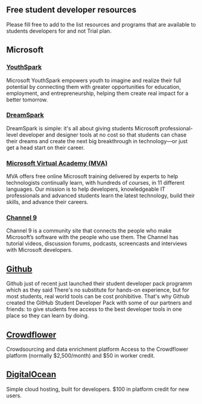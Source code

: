 ## Free student developer resources
Please fill free to add to the list resources and programs that are available to
students developers for and not Trial plan.

## Microsoft

### [YouthSpark](http://youthspark.com)
Microsoft YouthSpark empowers youth to imagine and realize their full potential
by connecting them with greater opportunities for education, employment, and
entrepreneurship, helping them create real impact for a better tomorrow.

### [DreamSpark](http://dreamspark.com)
DreamSpark is simple: it's all about giving students Microsoft
professional-level developer and designer tools at no cost so that students can
chase their dreams and create the next big breakthrough in technology—or just
get a head start on their career.

### [Microsoft Virtual Academy (MVA)](http://microsoftvirtualacademy.com)
MVA offers free online Microsoft training delivered by experts to help
technologists continually learn, with hundreds of courses, in 11 different
languages. Our mission is to help developers, knowledgeable IT professionals and
advanced students learn the latest technology, build their skills, and advance
their careers.

### [Channel 9](http://channel9.msdn.com)
Channel 9 is a community site that connects the people who make Microsoft’s
software with the people who use them.  The Channel has tutorial videos,
discussion forums, podcasts, screencasts and interviews with Microsoft
developers.


## [Github](https://education.github.com/pack)
Github just of recent just launched their student developer pack programm which
as they said There's no substitute for hands-on experience, but for most
students, real world tools can be cost prohibitive. That's why Github created
the GitHub Student Developer Pack with some of our partners and friends: to give
students free access to the best developer tools in one place so they can learn
by doing.


## [Crowdflower](http://crowdflower.com)
Crowdsourcing and data enrichment platform Access to the Crowdflower platform
(normally $2,500/month) and $50 in worker credit.


## [DigitalOcean](digitalocean.com)
Simple cloud hosting, built for developers. $100 in platform credit for new
users.
